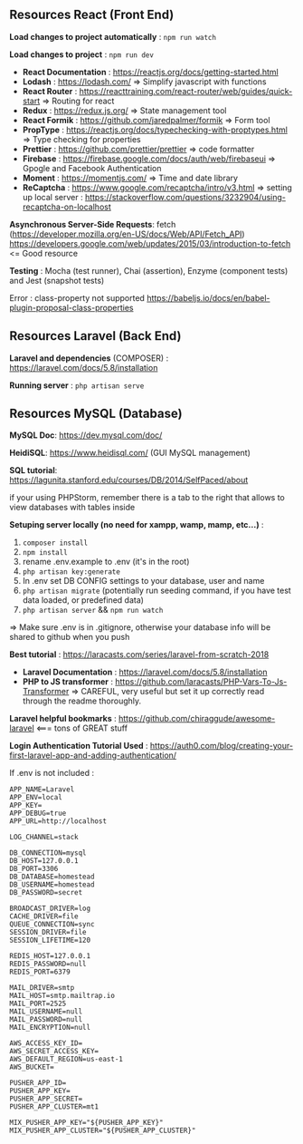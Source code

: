 ## Resources React (Front End)

**Load changes to project automatically** : `npm run watch`

**Load changes to project** : `npm run dev`

* **React Documentation** : https://reactjs.org/docs/getting-started.html 
* **Lodash** : https://lodash.com/ => Simplify javascript with functions 
* **React Router** : https://reacttraining.com/react-router/web/guides/quick-start => Routing for react
* **Redux** : https://redux.js.org/ => State management tool
* **React Formik** : https://github.com/jaredpalmer/formik => Form tool
* **PropType** : https://reactjs.org/docs/typechecking-with-proptypes.html => Type checking for properties
* **Prettier** : https://github.com/prettier/prettier => code formatter
* **Firebase** : https://firebase.google.com/docs/auth/web/firebaseui => Gpogle and Facebook Authentication
* **Moment** : https://momentjs.com/ => Time and date library
* **ReCaptcha** : https://www.google.com/recaptcha/intro/v3.html
            => setting up local server : https://stackoverflow.com/questions/3232904/using-recaptcha-on-localhost

**Asynchronous Server-Side Requests**: fetch (https://developer.mozilla.org/en-US/docs/Web/API/Fetch_API)
https://developers.google.com/web/updates/2015/03/introduction-to-fetch <= Good resource

**Testing** : Mocha (test runner), Chai (assertion), Enzyme (component tests) and Jest (snapshot tests)

Error : class-property not supported
https://babeljs.io/docs/en/babel-plugin-proposal-class-properties

## Resources Laravel (Back End)

**Laravel and dependencies** (COMPOSER) : https://laravel.com/docs/5.8/installation

**Running server** : `php artisan serve`

## Resources MySQL (Database)

**MySQL Doc**: https://dev.mysql.com/doc/

**HeidiSQL**: https://www.heidisql.com/ (GUI MySQL management)

**SQL tutorial**: https://lagunita.stanford.edu/courses/DB/2014/SelfPaced/about

if your using PHPStorm, remember there is a tab to the right that allows to view databases with tables inside

**Setuping server locally (no need for xampp, wamp, mamp, etc...)** :
1. `composer install`
2. `npm install`
3. rename .env.example to .env (it's in the root)
4. `php artisan key:generate`
5. In .env set DB CONFIG settings to your database, user and name
6. `php artisan migrate` (potentially run seeding command, if you have test data loaded, or predefined data)
7. `php artisan server` && `npm run watch`

=> Make sure .env is in .gitignore, otherwise your database info will be shared to github when you push

**Best tutorial** : https://laracasts.com/series/laravel-from-scratch-2018

* **Laravel Documentation** : https://laravel.com/docs/5.8/installation
* **PHP to JS transformer** : https://github.com/laracasts/PHP-Vars-To-Js-Transformer => CAREFUL, very useful but set it up correctly read through the readme thoroughly.

**Laravel helpful bookmarks** : https://github.com/chiraggude/awesome-laravel <=== tons of GREAT stuff 

**Login Authentication Tutorial Used** : https://auth0.com/blog/creating-your-first-laravel-app-and-adding-authentication/

If .env is not included :


    APP_NAME=Laravel
    APP_ENV=local
    APP_KEY=
    APP_DEBUG=true
    APP_URL=http://localhost

    LOG_CHANNEL=stack

    DB_CONNECTION=mysql
    DB_HOST=127.0.0.1
    DB_PORT=3306
    DB_DATABASE=homestead
    DB_USERNAME=homestead
    DB_PASSWORD=secret

    BROADCAST_DRIVER=log
    CACHE_DRIVER=file
    QUEUE_CONNECTION=sync
    SESSION_DRIVER=file
    SESSION_LIFETIME=120

    REDIS_HOST=127.0.0.1
    REDIS_PASSWORD=null
    REDIS_PORT=6379

    MAIL_DRIVER=smtp
    MAIL_HOST=smtp.mailtrap.io
    MAIL_PORT=2525
    MAIL_USERNAME=null
    MAIL_PASSWORD=null
    MAIL_ENCRYPTION=null

    AWS_ACCESS_KEY_ID=
    AWS_SECRET_ACCESS_KEY=
    AWS_DEFAULT_REGION=us-east-1
    AWS_BUCKET=

    PUSHER_APP_ID=
    PUSHER_APP_KEY=
    PUSHER_APP_SECRET=
    PUSHER_APP_CLUSTER=mt1

    MIX_PUSHER_APP_KEY="${PUSHER_APP_KEY}"
    MIX_PUSHER_APP_CLUSTER="${PUSHER_APP_CLUSTER}"
